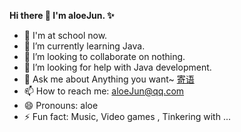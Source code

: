 **Hi there 👋 I'm aloeJun. ✨**

- 🔭 I'm at school now.
- 🌱 I’m currently learning Java.
- 👯 I’m looking to collaborate on nothing.
- 🤔 I’m looking for help with Java development.
- 💬 Ask me about Anything you want~ <a href="https://www.islu.cn/contact">寄语</a>
- 📫 How to reach me: <a href="mailto:ialoe@islu.cn">aloeJun@qq.com</a>
- 😄 Pronouns: aloe
- ⚡ Fun fact:  Music, Video games , Tinkering with ...
